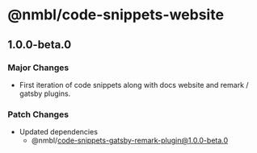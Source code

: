 # @nmbl/code-snippets-website

## 1.0.0-beta.0

### Major Changes

- First iteration of code snippets along with docs website and remark / gatsby plugins.

### Patch Changes

- Updated dependencies
  - @nmbl/code-snippets-gatsby-remark-plugin@1.0.0-beta.0
